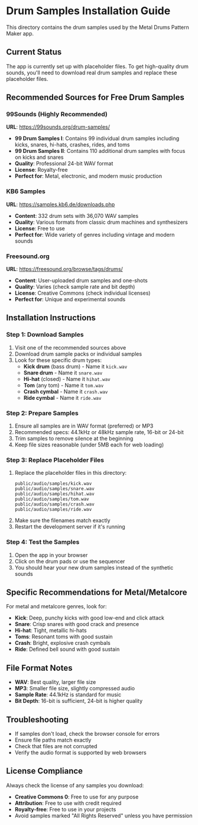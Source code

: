 # Drum Samples Installation Guide

This directory contains the drum samples used by the Metal Drums Pattern Maker app.

## Current Status
The app is currently set up with placeholder files. To get high-quality drum sounds, you'll need to download real drum samples and replace these placeholder files.

## Recommended Sources for Free Drum Samples

### 99Sounds (Highly Recommended)
**URL**: https://99sounds.org/drum-samples/
- **99 Drum Samples I**: Contains 99 individual drum samples including kicks, snares, hi-hats, crashes, rides, and toms
- **99 Drum Samples II**: Contains 110 additional drum samples with focus on kicks and snares
- **Quality**: Professional 24-bit WAV format
- **License**: Royalty-free
- **Perfect for**: Metal, electronic, and modern music production

### KB6 Samples
**URL**: https://samples.kb6.de/downloads.php
- **Content**: 332 drum sets with 36,070 WAV samples
- **Quality**: Various formats from classic drum machines and synthesizers
- **License**: Free to use
- **Perfect for**: Wide variety of genres including vintage and modern sounds

### Freesound.org
**URL**: https://freesound.org/browse/tags/drums/
- **Content**: User-uploaded drum samples and one-shots
- **Quality**: Varies (check sample rate and bit depth)
- **License**: Creative Commons (check individual licenses)
- **Perfect for**: Unique and experimental sounds

## Installation Instructions

### Step 1: Download Samples
1. Visit one of the recommended sources above
2. Download drum sample packs or individual samples
3. Look for these specific drum types:
   - **Kick drum** (bass drum) - Name it `kick.wav`
   - **Snare drum** - Name it `snare.wav`
   - **Hi-hat** (closed) - Name it `hihat.wav`
   - **Tom** (any tom) - Name it `tom.wav`
   - **Crash cymbal** - Name it `crash.wav`
   - **Ride cymbal** - Name it `ride.wav`

### Step 2: Prepare Samples
1. Ensure all samples are in WAV format (preferred) or MP3
2. Recommended specs: 44.1kHz or 48kHz sample rate, 16-bit or 24-bit
3. Trim samples to remove silence at the beginning
4. Keep file sizes reasonable (under 5MB each for web loading)

### Step 3: Replace Placeholder Files
1. Replace the placeholder files in this directory:
   ```
   public/audio/samples/kick.wav
   public/audio/samples/snare.wav
   public/audio/samples/hihat.wav
   public/audio/samples/tom.wav
   public/audio/samples/crash.wav
   public/audio/samples/ride.wav
   ```
2. Make sure the filenames match exactly
3. Restart the development server if it's running

### Step 4: Test the Samples
1. Open the app in your browser
2. Click on the drum pads or use the sequencer
3. You should hear your new drum samples instead of the synthetic sounds

## Specific Recommendations for Metal/Metalcore

For metal and metalcore genres, look for:
- **Kick**: Deep, punchy kicks with good low-end and click attack
- **Snare**: Crisp snares with good crack and presence
- **Hi-hat**: Tight, metallic hi-hats
- **Toms**: Resonant toms with good sustain
- **Crash**: Bright, explosive crash cymbals
- **Ride**: Defined bell sound with good sustain

## File Format Notes
- **WAV**: Best quality, larger file size
- **MP3**: Smaller file size, slightly compressed audio
- **Sample Rate**: 44.1kHz is standard for music
- **Bit Depth**: 16-bit is sufficient, 24-bit is higher quality

## Troubleshooting
- If samples don't load, check the browser console for errors
- Ensure file paths match exactly
- Check that files are not corrupted
- Verify the audio format is supported by web browsers

## License Compliance
Always check the license of any samples you download:
- **Creative Commons 0**: Free to use for any purpose
- **Attribution**: Free to use with credit required
- **Royalty-free**: Free to use in your projects
- Avoid samples marked "All Rights Reserved" unless you have permission
